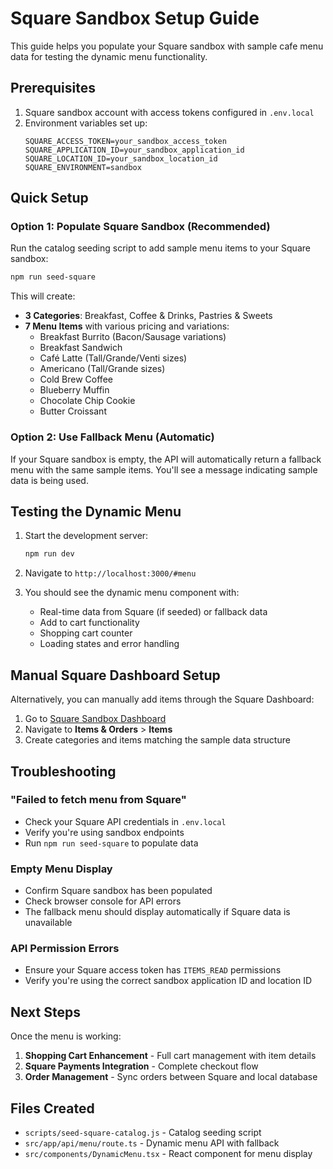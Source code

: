# Square Sandbox Setup Guide

This guide helps you populate your Square sandbox with sample cafe menu data for testing the dynamic menu functionality.

## Prerequisites

1. Square sandbox account with access tokens configured in `.env.local`
2. Environment variables set up:
   ```
   SQUARE_ACCESS_TOKEN=your_sandbox_access_token
   SQUARE_APPLICATION_ID=your_sandbox_application_id
   SQUARE_LOCATION_ID=your_sandbox_location_id
   SQUARE_ENVIRONMENT=sandbox
   ```

## Quick Setup

### Option 1: Populate Square Sandbox (Recommended)

Run the catalog seeding script to add sample menu items to your Square sandbox:

```bash
npm run seed-square
```

This will create:
- **3 Categories**: Breakfast, Coffee & Drinks, Pastries & Sweets
- **7 Menu Items** with various pricing and variations:
  - Breakfast Burrito (Bacon/Sausage variations)
  - Breakfast Sandwich  
  - Café Latte (Tall/Grande/Venti sizes)
  - Americano (Tall/Grande sizes)
  - Cold Brew Coffee
  - Blueberry Muffin
  - Chocolate Chip Cookie
  - Butter Croissant

### Option 2: Use Fallback Menu (Automatic)

If your Square sandbox is empty, the API will automatically return a fallback menu with the same sample items. You'll see a message indicating sample data is being used.

## Testing the Dynamic Menu

1. Start the development server:
   ```bash
   npm run dev
   ```

2. Navigate to `http://localhost:3000/#menu`

3. You should see the dynamic menu component with:
   - Real-time data from Square (if seeded) or fallback data
   - Add to cart functionality
   - Shopping cart counter
   - Loading states and error handling

## Manual Square Dashboard Setup

Alternatively, you can manually add items through the Square Dashboard:

1. Go to [Square Sandbox Dashboard](https://squareupsandbox.com/dashboard/)
2. Navigate to **Items & Orders** > **Items**
3. Create categories and items matching the sample data structure

## Troubleshooting

### "Failed to fetch menu from Square"
- Check your Square API credentials in `.env.local`
- Verify you're using sandbox endpoints
- Run `npm run seed-square` to populate data

### Empty Menu Display
- Confirm Square sandbox has been populated
- Check browser console for API errors
- The fallback menu should display automatically if Square data is unavailable

### API Permission Errors
- Ensure your Square access token has `ITEMS_READ` permissions
- Verify you're using the correct sandbox application ID and location ID

## Next Steps

Once the menu is working:
1. **Shopping Cart Enhancement** - Full cart management with item details
2. **Square Payments Integration** - Complete checkout flow
3. **Order Management** - Sync orders between Square and local database

## Files Created

- `scripts/seed-square-catalog.js` - Catalog seeding script
- `src/app/api/menu/route.ts` - Dynamic menu API with fallback
- `src/components/DynamicMenu.tsx` - React component for menu display
